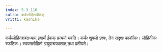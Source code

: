 ```yaml
---
index: 5.3.110
sutra: कर्कलोहितादीकक्
vritti: kashika

---
```

कर्कलोहितशब्दाभ्याम् इवार्थे ईकक् प्रत्ययो भवति। कर्कः शुक्लो ऽश्वः, तेन सदृशः कार्कीकः। लौहितीकः स्फटिकः। स्वयमलोहितो ऽप्युपाश्रयवशात् तथा प्रतीयते।